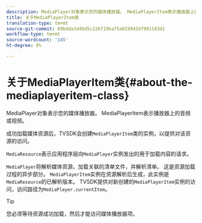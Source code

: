 ```yaml
---
description: MediaPlayer对象表示您的媒体播放器。 MediaPlayerItem表示播放器上的音频或视频。
title: 关于MediaPlayerItem类
translation-type: tm+mt
source-git-commit: 89bdda1d4bd5c126f19ba75a819942df901183d1
workflow-type: tm+mt
source-wordcount: '145'
ht-degree: 0%

---
```



# 关于MediaPlayerItem类{#about-the-mediaplayeritem-class}

MediaPlayer对象表示您的媒体播放器。 MediaPlayerItem表示播放器上的音频或视频。

<!--<a id="section_01BC89E5C5A94D0A95EF9D29FBCE758A"></a>-->

成功加载媒体资源后，TVSDK会创建`MediaPlayerItem`类的实例，以提供对该资源的访问。

`MediaResource`表示应用程序层向`MediaPlayer`实例发出的用于加载内容的请求。

`MediaPlayer`将解析媒体资源，加载关联的清单文件，并解析清单。 这是资源加载过程的异步部分。 `MediaPlayerItem`实例在资源解析后生成，此实例是`MediaResource`的已解析版本。 TVSDK提供对新创建的`MediaPlayerItem`实例的访问，访问路径为`MediaPlayer.currentItem`。

>[!TIP]
>
>您必须等待资源成功加载，然后才能访问媒体播放器项。

